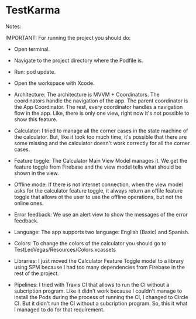# TestKarma

Notes:

IMPORTANT: For running the project you should do:

- Open terminal.
- Navigate to the project directory where the Podfile is.
- Run: pod update.
- Open the workspace with Xcode.


- Architecture: The architecture is MVVM + Coordinators. The coordinators handle the navigation of the app. The parent coordinator is the App Coordinator. The rest, every coordinator handles a navigation flow in the app. Like, there is only one view, right now it's not possible to show this feature.

- Calculator: I tried to manage all the corner cases in the state machine of the calculator. But, like it took too much time, it's possible that there are some missing and the calculator doesn't work  correctly for all the corner cases.

- Feature toggle: The Calculator Main View Model manages it. We get the feature toggle from Firebase and the view model tells what should be shown in the view.

- Offline mode: If there is not internet connection, when the view model asks for the calculator feature toggle, it always return an offile feature toggle that allows ot the user to use the offline operations, but not the online ones.

- Error feedback: We use an alert view to show the messages of the error feedback.

- Language: The app supports two language: English (Basic) and Spanish.

- Colors: To change the colors of the calculator you should go to TestLeoVegas/Resources/Colors.xcassets

- Libraries: I just moved the Calculator Feature Toggle model to a library using SPM because I had too many dependencies from Firebase in the rest of the project.

- Pipelines: I tried with Travis CI that allows to run the CI without a subcription program. Like it didn't work because I couldn't manage to install the Pods during the process of running the CI, I changed to Circle CI. But it didn't run the CI without a subcription program. So, this it what I managed to do for that requirement.

